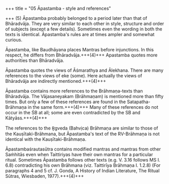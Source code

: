 +++
title = "05 Āpastamba - style and references"

+++
(5) Āpastamba probably belonged to a period later than that of Bhāradvāja. They are very similar to each other in style, structure and order of subjects (except a few details). Sometimes even the wording in both the texts is identical. Āpastamba's rules are at times ampler and somewhat curious.

Āpastamba, like Baudhāyana places Mantras before injunctions. In this respect, he differs from Bhāradvāja.+++(4)+++ Apastamba quotes more authorities than Bhāradvāja.

Āpastamba quotes the views of Āśmarathya and Ālekhana. There are many references to the views of eke (some). Here actually the views of Bhāradvāja are indirectly mentioned.+++(4)+++

Āpastamba contains more references to the Brāhmaṇa-texts than Bhāradvāja. The Vājasaneyakam (Brāhmaṇam) is mentioned more than fifty times. But only a few of these references are found in the Satapatha-Brāhmaṇa in the same form.+++(4)+++ Many of these references do not occur in the ŚB at all; some are even contradicted by the SB and Kātyāss.+++(4)+++

The references to the R̥gveda (Bahvịca) Brāhmaṇa are similar to those of the Kauṣītaki-Brāhmana, but Āpastamba's text of the RV-Brāhmaṇa is not identical with the Kauṣītaki-Brāhmaṇa.

Āpastambaśrautasūtra contains modified mantras and mantras from other Saṁhitās even when Taittiriyas have their own mantras for a particular ritual. Sometimes Āpastamba follows other texts (e.g. V. 3.16 follows MS I. 6.8) contradicting his own Brāhmana (viz. Taittirīya Brāhmaṇa I. 1.2.8) (For paragraphs 4 and 5 cf. J. Gonda, A History of Indian Literature, The Ritual Sūtras, Wiesbaden, 1977).+++(4)+++
